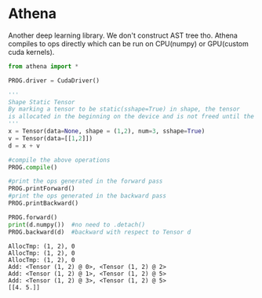 # Athena

Another deep learning library.
We don't construct AST tree tho. Athena compiles to ops directly which can be run on CPU(numpy) or GPU(custom cuda kernels).

```python
from athena import *

PROG.driver = CudaDriver()

'''
Shape Static Tensor
By marking a tensor to be static(sshape=True) in shape, the tensor
is allocated in the beginning on the device and is not freed until the end
'''
x = Tensor(data=None, shape = (1,2), num=3, sshape=True)
v = Tensor(data=[[1,2]])
d = x + v

#compile the above operations
PROG.compile()

#print the ops generated in the forward pass
PROG.printForward()
#print the ops generated in the backward pass
PROG.printBackward()

PROG.forward()
print(d.numpy())  #no need to .detach()
PROG.backward(d)  #backward with respect to Tensor d
```
```
AllocTmp: (1, 2), 0
AllocTmp: (1, 2), 0
AllocTmp: (1, 2), 0
Add: <Tensor (1, 2) @ 0>, <Tensor (1, 2) @ 2>
Add: <Tensor (1, 2) @ 1>, <Tensor (1, 2) @ 5>
Add: <Tensor (1, 2) @ 3>, <Tensor (1, 2) @ 5>
[[4. 5.]]
```